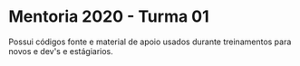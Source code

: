 # Mentoria 2020 - Turma 01

Possui códigos fonte e material de apoio usados durante treinamentos para novos e dev's e estágiarios.
